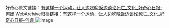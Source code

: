 好奇心原文链接：[有这样一个运动，让人边吃晚饭边谈论死亡_文化_好奇心日报-何姗 ](https://www.qdaily.com/articles/9682.html)
WebArchive归档链接：[有这样一个运动，让人边吃晚饭边谈论死亡_文化_好奇心日报-何姗 ](http://web.archive.org/web/20190623154737/https://www.qdaily.com/articles/9682.html)
![image](http://ww3.sinaimg.cn/large/007d5XDply1g3vg9bicexj30u03j2hdt)